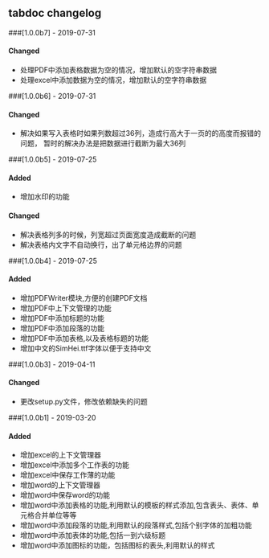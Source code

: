 ## tabdoc changelog

###[1.0.0b7] - 2019-07-31

#### Changed 
- 处理PDF中添加表格数据为空的情况，增加默认的空字符串数据
- 处理excel中添加数据为空的情况，增加默认的空字符串数据

###[1.0.0b6] - 2019-07-31

#### Changed 
- 解决如果写入表格时如果列数超过36列，造成行高大于一页的的高度而报错的问题，
暂时的解决办法是把数据进行截断为最大36列

###[1.0.0b5] - 2019-07-25

#### Added 
- 增加水印的功能

#### Changed 
- 解决表格列多的时候，列宽超过页面宽度造成截断的问题
- 解决表格内文字不自动换行，出了单元格边界的问题

###[1.0.0b4] - 2019-07-25

#### Added 
- 增加PDFWriter模块,方便的创建PDF文档
- 增加PDF中上下文管理的功能
- 增加PDF中添加标题的功能
- 增加PDF中添加段落的功能
- 增加PDF中添加表格,以及表格标题的功能
- 增加中文的SimHei.ttf字体以便于支持中文

###[1.0.0b3] - 2019-04-11

#### Changed 
- 更改setup.py文件，修改依赖缺失的问题

###[1.0.0b1] - 2019-03-20

#### Added 
- 增加excel的上下文管理器
- 增加excel中添加多个工作表的功能
- 增加excel中保存工作薄的功能
- 增加word的上下文管理器
- 增加word中保存word的功能
- 增加word中添加表格的功能,利用默认的模板的样式添加,包含表头、表体、单元格合并单位等等
- 增加word中添加段落的功能,利用默认的段落样式,包括个别字体的加粗功能
- 增加word中添加表体的功能,包括一到六级标题
- 增加word中添加图标的功能，包括图标的表头,利用默认的样式
